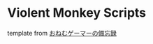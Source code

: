 # Violent Monkey Scripts

template from [おねむゲーマーの備忘録](https://sleepygamersmemo.blogspot.com/2018/11/download-from-wikiart-with-tampermonkey.html)

